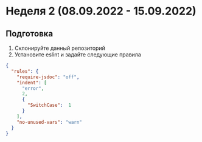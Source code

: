 # Неделя 2 (08.09.2022 - 15.09.2022)
## Подготовка
1. Склонируйте данный репозиторий
2. Установите eslint и задайте следующие правила
```json
{
  "rules": {
    "require-jsdoc": "off",
    "indent": [
      "error",
      2,
      {
        "SwitchCase":  1
      }
    ],
    "no-unused-vars": "warn"
  }
}
```
